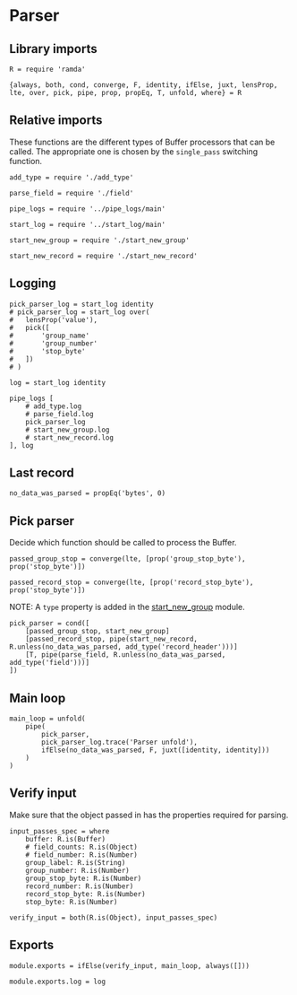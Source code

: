 # Parser

## Library imports

	R = require 'ramda'

	{always, both, cond, converge, F, identity, ifElse, juxt, lensProp, lte, over, pick, pipe, prop, propEq, T, unfold, where} = R


## Relative imports

These functions are the different types of Buffer processors that can be called.
The appropriate one is chosen by the `single_pass` switching function.

	add_type = require './add_type'

	parse_field = require './field'

	pipe_logs = require '../pipe_logs/main'

	start_log = require '../start_log/main'

	start_new_group = require './start_new_group'

	start_new_record = require './start_new_record'


## Logging

	pick_parser_log = start_log identity
	# pick_parser_log = start_log over(
	# 	lensProp('value'),
	# 	pick([
	# 		'group_name'
	# 		'group_number'
	# 		'stop_byte'
	# 	])
	# )

	log = start_log identity

	pipe_logs [
		# add_type.log
		# parse_field.log
		pick_parser_log
		# start_new_group.log
		# start_new_record.log
	], log


## Last record

	no_data_was_parsed = propEq('bytes', 0)


## Pick parser

Decide which function should be called to process the Buffer.

	passed_group_stop = converge(lte, [prop('group_stop_byte'), prop('stop_byte')])

	passed_record_stop = converge(lte, [prop('record_stop_byte'), prop('stop_byte')])

NOTE: A `type` property is added in the [start_new_group](./start_new_group.coffee.md) module.

	pick_parser = cond([
		[passed_group_stop, start_new_group]
		[passed_record_stop, pipe(start_new_record, R.unless(no_data_was_parsed, add_type('record_header')))]
		[T, pipe(parse_field, R.unless(no_data_was_parsed, add_type('field')))]
	])


## Main loop

	main_loop = unfold(
		pipe(
			pick_parser,
			pick_parser_log.trace('Parser unfold'),
			ifElse(no_data_was_parsed, F, juxt([identity, identity]))
		)
	)


## Verify input

Make sure that the object passed in has the properties required for parsing.

	input_passes_spec = where
		buffer: R.is(Buffer)
		# field_counts: R.is(Object)
		# field_number: R.is(Number)
		group_label: R.is(String)
		group_number: R.is(Number)
		group_stop_byte: R.is(Number)
		record_number: R.is(Number)
		record_stop_byte: R.is(Number)
		stop_byte: R.is(Number)

	verify_input = both(R.is(Object), input_passes_spec)


## Exports

	module.exports = ifElse(verify_input, main_loop, always([]))

	module.exports.log = log
